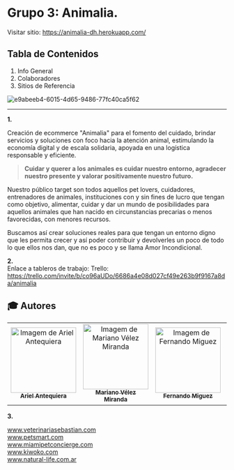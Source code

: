 # Grupo 3: Animalia.
Visitar sitio: https://animalia-dh.herokuapp.com/

## Tabla de Contenidos
1. Info General  
2. Colaboradores  
3. Sitios de Referencia  
  
![e9abeeb4-6015-4d65-9486-77fc40ca5f62](https://user-images.githubusercontent.com/100479971/164115117-5990176e-ac1e-4db5-927b-f222dafb2893.jpg)
  
  ---  
    
**1.**  

Creación de ecommerce "Animalia" para el fomento del cuidado, brindar servicios y soluciones con foco hacia la atención animal, estimulando la economía digital y de escala solidaria, apoyada en una logística responsable y eficiente.


> **Cuidar y querer a los animales es cuidar nuestro entorno, agradecer nuestro presente y valorar positivamente nuestro futuro.**


Nuestro público target son todos aquellos pet lovers, cuidadores, entrenadores de animales, instituciones con y sin fines de lucro que tengan como objetivo, alimentar, cuidar y dar un mundo de posibilidades para aquellos animales que han nacido en circunstancias precarias o menos favorecidas, con menores recursos.

Buscamos así crear soluciones reales para que tengan un entorno digno que les permita crecer y así poder contribuir y devolverles un poco de todo lo que ellos nos dan, que no es poco y se llama Amor Incondicional.  
  
  
**2.**  
Enlace a tableros de trabajo:
                             Trello: https://trello.com/invite/b/co96aUDo/6686a4e08d027cf49e263b9f9167a8da/animalia
                             
## :mortar_board: Autores

<table>
    <tr>
        <td align="center">
            <a href="https://github.com/antariex">
                <img src="https://avatars.githubusercontent.com/u/100479971?v=4" width="150px;" alt="Imagem de Ariel Antequiera" />
                <br />
                <sub><b>Ariel Antequiera</b></sub>
            </a>
        </td>
        <td align="center">
            <a href="https://github.com/Marianoide">
                <img src="https://avatars.githubusercontent.com/u/102563023?v=4" width="150px;" alt="Imagem de Mariano Vélez Miranda" />
                <br />
                <sub><b>Mariano Vélez Miranda</b></sub>
            </a>
        </td>
        <td align="center">
            <a href="https://github.com/FernandoMig">
                <img src="https://avatars.githubusercontent.com/u/102432412?v=4" width="150px;" alt="Imagem de Fernando Miguez" />
                <br />
                <sub><b>Fernando Miguez</b></sub>
            </a>
        </td>
        <td align="center">
            <a href="https://github.com/MaruBruno">
                <img src="https://avatars.githubusercontent.com/u/102558669?v=4" width="150px;" alt="Image de Maria Eugenia Bruno" />
                <br />
                <sub><b>Maria Eugenia Bruno</b></sub>
            </a>
        </td>
   </tr>
</table>

  
**3.**  
  
www.veterinariasebastian.com  
www.petsmart.com  
www.miamipetconcierge.com  
www.kiwoko.com  
www.natural-life.com.ar  
